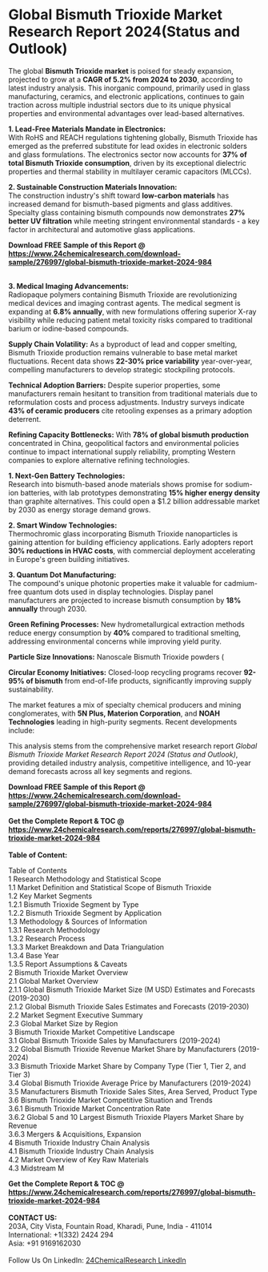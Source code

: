 <h1>Global Bismuth Trioxide Market Research Report 2024(Status and Outlook)</h1><p>The global <strong>Bismuth Trioxide market</strong> is poised for steady expansion, projected to grow at a <strong>CAGR of 5.2% from 2024 to 2030</strong>, according to latest industry analysis. This inorganic compound, primarily used in glass manufacturing, ceramics, and electronic applications, continues to gain traction across multiple industrial sectors due to its unique physical properties and environmental advantages over lead-based alternatives.</p><p><strong>1. Lead-Free Materials Mandate in Electronics:</strong><br>
With RoHS and REACH regulations tightening globally, Bismuth Trioxide has emerged as the preferred substitute for lead oxides in electronic solders and glass formulations. The electronics sector now accounts for <strong>37% of total Bismuth Trioxide consumption</strong>, driven by its exceptional dielectric properties and thermal stability in multilayer ceramic capacitors (MLCCs).</p><p><strong>2. Sustainable Construction Materials Innovation:</strong><br>
The construction industry's shift toward <strong>low-carbon materials</strong> has increased demand for bismuth-based pigments and glass additives. Specialty glass containing bismuth compounds now demonstrates <strong>27% better UV filtration</strong> while meeting stringent environmental standards - a key factor in architectural and automotive glass applications.</p><div><b>Download FREE Sample of this Report @ 
            <a href="https://www.24chemicalresearch.com/download-sample/276997/global-bismuth-trioxide-market-2024-984">
            https://www.24chemicalresearch.com/download-sample/276997/global-bismuth-trioxide-market-2024-984</a></b></div><br><p><strong>3. Medical Imaging Advancements:</strong><br>
Radiopaque polymers containing Bismuth Trioxide are revolutionizing medical devices and imaging contrast agents. The medical segment is expanding at <strong>6.8% annually</strong>, with new formulations offering superior X-ray visibility while reducing patient metal toxicity risks compared to traditional barium or iodine-based compounds.</p><p><strong>Supply Chain Volatility:</strong> As a byproduct of lead and copper smelting, Bismuth Trioxide production remains vulnerable to base metal market fluctuations. Recent data shows <strong>22-30% price variability</strong> year-over-year, compelling manufacturers to develop strategic stockpiling protocols.</p><p><strong>Technical Adoption Barriers:</strong> Despite superior properties, some manufacturers remain hesitant to transition from traditional materials due to reformulation costs and process adjustments. Industry surveys indicate <strong>43% of ceramic producers</strong> cite retooling expenses as a primary adoption deterrent.</p><p><strong>Refining Capacity Bottlenecks:</strong> With <strong>78% of global bismuth production</strong> concentrated in China, geopolitical factors and environmental policies continue to impact international supply reliability, prompting Western companies to explore alternative refining technologies.</p><p><strong>1. Next-Gen Battery Technologies:</strong><br>
Research into bismuth-based anode materials shows promise for sodium-ion batteries, with lab prototypes demonstrating <strong>15% higher energy density</strong> than graphite alternatives. This could open a $1.2 billion addressable market by 2030 as energy storage demand grows.</p><p><strong>2. Smart Window Technologies:</strong><br>
Thermochromic glass incorporating Bismuth Trioxide nanoparticles is gaining attention for building efficiency applications. Early adopters report <strong>30% reductions in HVAC costs</strong>, with commercial deployment accelerating in Europe's green building initiatives.</p><p><strong>3. Quantum Dot Manufacturing:</strong><br>
The compound's unique photonic properties make it valuable for cadmium-free quantum dots used in display technologies. Display panel manufacturers are projected to increase bismuth consumption by <strong>18% annually</strong> through 2030.</p><p><strong>Green Refining Processes:</strong> New hydrometallurgical extraction methods reduce energy consumption by <strong>40%</strong> compared to traditional smelting, addressing environmental concerns while improving yield purity.</p><p><strong>Particle Size Innovations:</strong> Nanoscale Bismuth Trioxide powders (
    </p><p><strong>Circular Economy Initiatives:</strong> Closed-loop recycling programs recover <strong>92-95% of bismuth</strong> from end-of-life products, significantly improving supply sustainability.</p><p>The market features a mix of specialty chemical producers and mining conglomerates, with <strong>5N Plus, Materion Corporation</strong>, and <strong>NOAH Technologies</strong> leading in high-purity segments. Recent developments include:</p><p>This analysis stems from the comprehensive market research report <em>Global Bismuth Trioxide Market Research Report 2024 (Status and Outlook)</em>, providing detailed industry analysis, competitive intelligence, and 10-year demand forecasts across all key segments and regions.</p><div><b>Download FREE Sample of this Report @ 
            <a href="https://www.24chemicalresearch.com/download-sample/276997/global-bismuth-trioxide-market-2024-984">
            https://www.24chemicalresearch.com/download-sample/276997/global-bismuth-trioxide-market-2024-984</a></b></div><br><div><b>Get the Complete Report & TOC @ 
            <a href="https://www.24chemicalresearch.com/reports/276997/global-bismuth-trioxide-market-2024-984">
            https://www.24chemicalresearch.com/reports/276997/global-bismuth-trioxide-market-2024-984</a></b></div><br>
            <b>Table of Content:</b><p>Table of Contents<br />
1 Research Methodology and Statistical Scope<br />
1.1 Market Definition and Statistical Scope of Bismuth Trioxide<br />
1.2 Key Market Segments<br />
1.2.1 Bismuth Trioxide Segment by Type<br />
1.2.2 Bismuth Trioxide Segment by Application<br />
1.3 Methodology & Sources of Information<br />
1.3.1 Research Methodology<br />
1.3.2 Research Process<br />
1.3.3 Market Breakdown and Data Triangulation<br />
1.3.4 Base Year<br />
1.3.5 Report Assumptions & Caveats<br />
2 Bismuth Trioxide Market Overview<br />
2.1 Global Market Overview<br />
2.1.1 Global Bismuth Trioxide Market Size (M USD) Estimates and Forecasts (2019-2030)<br />
2.1.2 Global Bismuth Trioxide Sales Estimates and Forecasts (2019-2030)<br />
2.2 Market Segment Executive Summary<br />
2.3 Global Market Size by Region<br />
3 Bismuth Trioxide Market Competitive Landscape<br />
3.1 Global Bismuth Trioxide Sales by Manufacturers (2019-2024)<br />
3.2 Global Bismuth Trioxide Revenue Market Share by Manufacturers (2019-2024)<br />
3.3 Bismuth Trioxide Market Share by Company Type (Tier 1, Tier 2, and Tier 3)<br />
3.4 Global Bismuth Trioxide Average Price by Manufacturers (2019-2024)<br />
3.5 Manufacturers Bismuth Trioxide Sales Sites, Area Served, Product Type<br />
3.6 Bismuth Trioxide Market Competitive Situation and Trends<br />
3.6.1 Bismuth Trioxide Market Concentration Rate<br />
3.6.2 Global 5 and 10 Largest Bismuth Trioxide Players Market Share by Revenue<br />
3.6.3 Mergers & Acquisitions, Expansion<br />
4 Bismuth Trioxide Industry Chain Analysis<br />
4.1 Bismuth Trioxide Industry Chain Analysis<br />
4.2 Market Overview of Key Raw Materials<br />
4.3 Midstream M</p><div><b>Get the Complete Report & TOC @ 
            <a href="https://www.24chemicalresearch.com/reports/276997/global-bismuth-trioxide-market-2024-984">
            https://www.24chemicalresearch.com/reports/276997/global-bismuth-trioxide-market-2024-984</a></b></div><br><b>CONTACT US:</b><br>
            203A, City Vista, Fountain Road, Kharadi, Pune, India - 411014<br>
            International: +1(332) 2424 294<br>
            Asia: +91 9169162030 <br><br>
            Follow Us On LinkedIn: <a href="https://www.linkedin.com/company/24chemicalresearch/">24ChemicalResearch LinkedIn</a>